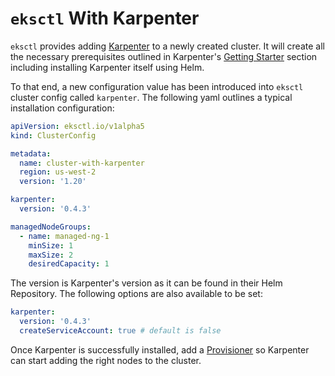 # `eksctl` With Karpenter

`eksctl` provides adding [Karpenter](https://karpenter.sh/) to a newly created cluster. It will create all the necessary
prerequisites outlined in Karpenter's [Getting Starter](https://karpenter.sh/docs/getting-started/) section including installing
Karpenter itself using Helm.

To that end, a new configuration value has been introduced into `eksctl` cluster config called `karpenter`. The following
yaml outlines a typical installation configuration:

```yaml
apiVersion: eksctl.io/v1alpha5
kind: ClusterConfig

metadata:
  name: cluster-with-karpenter
  region: us-west-2
  version: '1.20'

karpenter:
  version: '0.4.3'

managedNodeGroups:
  - name: managed-ng-1
    minSize: 1
    maxSize: 2
    desiredCapacity: 1
```

The version is Karpenter's version as it can be found in their Helm Repository. The following options are also available
to be set: 

```yaml
karpenter:
  version: '0.4.3'
  createServiceAccount: true # default is false  
```

Once Karpenter is successfully installed, add a [Provisioner](https://karpenter.sh/docs/provisioner-crd/) so Karpenter
can start adding the right nodes to the cluster.